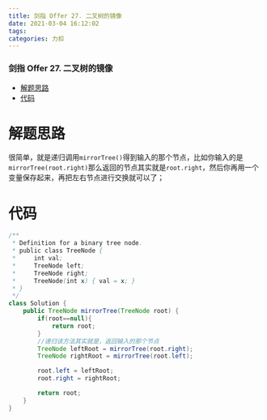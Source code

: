 ```yaml
---
title: 剑指 Offer 27. 二叉树的镜像
date: 2021-03-04 16:12:02
tags: 
categories: 力扣
---
```


<!--more-->

### 剑指 Offer 27. 二叉树的镜像

- [解题思路](#_2)
- [代码](#_5)

# 解题思路

很简单，就是递归调用`mirrorTree()`得到输入的那个节点，比如你输入的是`mirrorTree(root.right)`那么返回的节点其实就是`root.right`，然后你再用一个变量保存起来，再把左右节点进行交换就可以了；

# 代码

```java
/**
 * Definition for a binary tree node.
 * public class TreeNode {
 *     int val;
 *     TreeNode left;
 *     TreeNode right;
 *     TreeNode(int x) { val = x; }
 * }
 */
class Solution {
    public TreeNode mirrorTree(TreeNode root) {
        if(root==null){
            return root;
        }
        //递归该方法其实就是，返回输入的那个节点
        TreeNode leftRoot = mirrorTree(root.right);
        TreeNode rightRoot = mirrorTree(root.left);

        root.left = leftRoot;
        root.right = rightRoot;

        return root;
    }
}
```